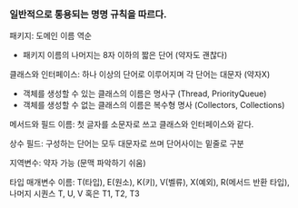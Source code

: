 ### 일반적으로 통용되는 명명 규칙을 따르다.

패키지: 도메인 이름 역순

- 패키지 이름의 나머지는 8자 이하의 짧은 단어 (약자도 괜찮다)

클래스와 인터페이스: 하나 이상의 단어로 이루어지며 각 단어는 대문자 (약자X)

- 객체를 생성할 수 있는 클래스의 이름은 명사구 (Thread, PriorityQueue)
- 객체를 생성할 수 없는 클래스의 이름은 복수형 명사 (Collectors, Collections)

메서드와 필드 이름:  첫 글자를 소문자로 쓰고 클래스와 인터페이스와 같다.

상수 필드:  구성하는 단어는 모두 대문자로 쓰며 단어사이는 밑줄로 구분

지역변수: 약자 가능 (문맥 파악하기 쉬움)

타입 매개변수 이름: T(타입), E(원소), K(키), V(벨류), X(예외), R(메서드 반환 타입), 나머지 시퀀스 T, U, V 혹은 T1, T2, T3

